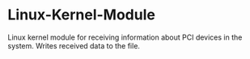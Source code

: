 # Linux-Kernel-Module
Linux kernel module for receiving information about PCI devices in the system. Writes received data to the file.
